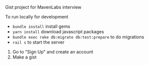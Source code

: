 Gist project for MavenLabs interview

To run locally for development

- `bundle install` install gems
- `yarn install` download javascript packages
- `bundle exec rake db:migrate db:test:prepare` to do migrations
- `rail s` to start the server


1. Go to "Sign Up" and create an account
2. Make a gist


